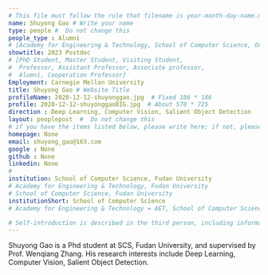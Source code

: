 ```yaml
---
# This file must follow the rule that filename is year-month-day-name.md .
name: Shuyong Gao # Write your name
type: people #  Do not change this
people_type : Alumni
# [Academy for Engineering & Technology, School of Computer Science, Organizer]
showtitle: 2023 Postdoc
# [PhD Student, Master Student, Visiting Student,
#  Professor, Assistant Professor, Associate professor,
#  Alumni, Cooperation Professor]
Employment: Carnegie Mellon University
title: Shuyong Gao # Website Title
profileName: 2020-12-12-shuyonggao.jpg  # Fixed 186 * 186
profile: 2020-12-12-shuyonggaoBIG.jpg  # About 570 * 725
direction : Deep Learning, Computer Vision, Salient Object Detection
layout: peoplepost  #  Do not change this
# if you have the items listed below, please write here; if not, please write None.
homepage: None
email: shuyong_gao@163.com
google : None
github : None
linkedin: None
# 
institution: School of Computer Science, Fudan University
# Academy for Engineering & Technology, Fudan University
# School of Computer Science, Fudan University
institutionShort: School of Computer Science
# Academy for Engineering & Technology = AET, School of Computer Science = SCS

# Self-introduction is described in the third person, including information such as educational experience
---
```


Shuyong Gao is a Phd student at SCS, Fudan University, and supervised by Prof. Wenqiang Zhang. His research interests include Deep Learning, Computer Vision, Salient Object Detection.